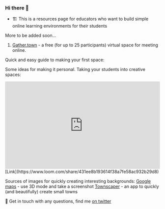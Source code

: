 ### Hi there 👋

<!--
**terencefn/terencefn** is a ✨ _special_ ✨ repository because its `README.md` (this file) appears on your GitHub profile.

-->

- 🏗️ This is a resources page for educators who want to build simple online learning environments for their students

More to be added soon...

1) [Gather.town](Gather.town) - a free (for up to 25 participants) virtual space for meeting online.

Quick and easy guide to making your first space:




Some ideas for making it personal. Taking your students into creative spaces: 

<div style="position: relative; padding-bottom: 56.25%; height: 0;"><iframe src="https://www.loom.com/embed/431ee8b193614f38a7fe58ac932b29d8" frameborder="0" webkitallowfullscreen mozallowfullscreen allowfullscreen style="position: absolute; top: 0; left: 0; width: 100%; height: 100%;"></iframe></div>
[Link](https://www.loom.com/share/431ee8b193614f38a7fe58ac932b29d8)

Sources of images for quickly creating interesting backgrounds:
[Google maps](maps.google.com) - use 3D mode and take a screenshot
[Townscaper](https://store.steampowered.com/app/1291340/Townscaper/) - an app to quickly (and beautifully) create small towns


💬 
Get in touch with any questions, find me [on twitter](twitter.com/terence_fin)


